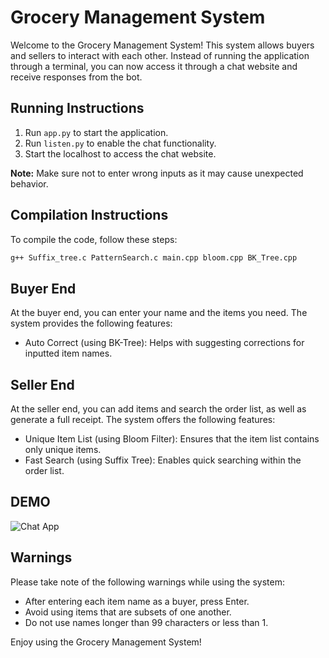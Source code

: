 # Grocery Management System

Welcome to the Grocery Management System! This system allows buyers and sellers to interact with each other. Instead of running the application through a terminal, you can now access it through a chat website and receive responses from the bot.

## Running Instructions

1. Run `app.py` to start the application.
2. Run `listen.py` to enable the chat functionality.
3. Start the localhost to access the chat website.

**Note:** Make sure not to enter wrong inputs as it may cause unexpected behavior.

## Compilation Instructions

To compile the code, follow these steps:

```bash
g++ Suffix_tree.c PatternSearch.c main.cpp bloom.cpp BK_Tree.cpp
```

## Buyer End

At the buyer end, you can enter your name and the items you need. The system provides the following features:

- Auto Correct (using BK-Tree): Helps with suggesting corrections for inputted item names.

## Seller End

At the seller end, you can add items and search the order list, as well as generate a full receipt. The system offers the following features:

- Unique Item List (using Bloom Filter): Ensures that the item list contains only unique items.
- Fast Search (using Suffix Tree): Enables quick searching within the order list.

## DEMO

![Chat App](images/screen.png)

## Warnings

Please take note of the following warnings while using the system:

- After entering each item name as a buyer, press Enter.
- Avoid using items that are subsets of one another.
- Do not use names longer than 99 characters or less than 1.

Enjoy using the Grocery Management System!
